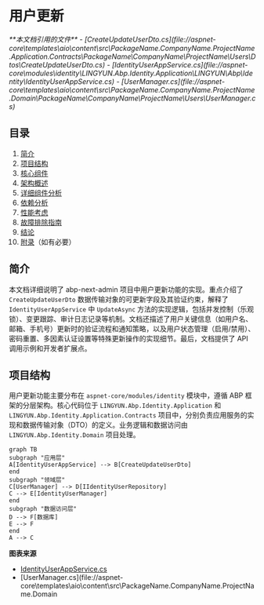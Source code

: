 
# 用户更新

<cite>
**本文档引用的文件**  
- [CreateUpdateUserDto.cs](file://aspnet-core\templates\aio\content\src\PackageName.CompanyName.ProjectName.Application.Contracts\PackageName\CompanyName\ProjectName\Users\Dtos\CreateUpdateUserDto.cs)
- [IdentityUserAppService.cs](file://aspnet-core\modules\identity\LINGYUN.Abp.Identity.Application\LINGYUN\Abp\Identity\IdentityUserAppService.cs)
- [UserManager.cs](file://aspnet-core\templates\aio\content\src\PackageName.CompanyName.ProjectName.Domain\PackageName\CompanyName\ProjectName\Users\UserManager.cs)
</cite>

## 目录
1. [简介](#简介)
2. [项目结构](#项目结构)
3. [核心组件](#核心组件)
4. [架构概述](#架构概述)
5. [详细组件分析](#详细组件分析)
6. [依赖分析](#依赖分析)
7. [性能考虑](#性能考虑)
8. [故障排除指南](#故障排除指南)
9. [结论](#结论)
10. [附录](#附录)（如有必要）

## 简介
本文档详细说明了 abp-next-admin 项目中用户更新功能的实现。重点介绍了 `CreateUpdateUserDto` 数据传输对象的可更新字段及其验证约束，解释了 `IdentityUserAppService` 中 `UpdateAsync` 方法的实现逻辑，包括并发控制（乐观锁）、变更跟踪、审计日志记录等机制。文档还描述了用户关键信息（如用户名、邮箱、手机号）更新时的验证流程和通知策略，以及用户状态管理（启用/禁用）、密码重置、多因素认证设置等特殊更新操作的实现细节。最后，文档提供了 API 调用示例和开发者扩展点。

## 项目结构
用户更新功能主要分布在 `aspnet-core/modules/identity` 模块中，遵循 ABP 框架的分层架构。核心代码位于 `LINGYUN.Abp.Identity.Application` 和 `LINGYUN.Abp.Identity.Application.Contracts` 项目中，分别负责应用服务的实现和数据传输对象（DTO）的定义。业务逻辑和数据访问由 `LINGYUN.Abp.Identity.Domain` 项目处理。

```mermaid
graph TB
subgraph "应用层"
A[IdentityUserAppService] --> B[CreateUpdateUserDto]
end
subgraph "领域层"
C[UserManager] --> D[IIdentityUserRepository]
C --> E[IdentityUserManager]
end
subgraph "数据访问层"
D --> F[数据库]
E --> F
end
A --> C
```

**图表来源**
- [IdentityUserAppService.cs](file://aspnet-core\modules\identity\LINGYUN.Abp.Identity.Application\LINGYUN\Abp\Identity\IdentityUserAppService.cs)
- [UserManager.cs](file://aspnet-core\templates\aio\content\src\PackageName.CompanyName.ProjectName.Domain